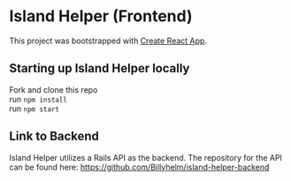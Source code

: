 # Island Helper (Frontend)

This project was bootstrapped with [Create React App](https://github.com/facebook/create-react-app).

## Starting up Island Helper locally
Fork and clone this repo  
run `npm install`  
run `npm start`

## Link to Backend
Island Helper utilizes a Rails API as the backend. The repository for the API can be found here: https://github.com/Billyhelm/island-helper-backend
